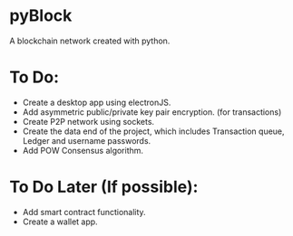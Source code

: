 # pyBlock
A blockchain network created with python.

# To Do:
* Create a desktop app using electronJS.  
* Add asymmetric public/private key pair encryption. (for transactions)  
* Create P2P network using sockets.  
* Create the data end of the project, which includes Transaction queue, Ledger and username passwords.  
* Add POW Consensus algorithm.  

# To Do Later (If possible):  
* Add smart contract functionality.  
* Create a wallet app.  
